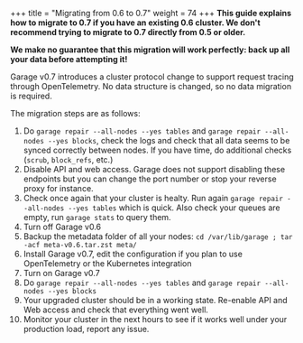 +++
title = "Migrating from 0.6 to 0.7"
weight = 74
+++
**This guide explains how to migrate to 0.7 if you have an existing 0.6 cluster.
We don't recommend trying to migrate to 0.7 directly from 0.5 or older.**

**We make no guarantee that this migration will work perfectly:
back up all your data before attempting it!**

Garage v0.7 introduces a cluster protocol change to support request tracing through OpenTelemetry.
No data structure is changed, so no data migration is required.

The migration steps are as follows:

1. Do `garage repair --all-nodes --yes tables` and `garage repair --all-nodes --yes blocks`,
   check the logs and check that all data seems to be synced correctly between
   nodes. If you have time, do additional checks (`scrub`, `block_refs`, etc.)
2. Disable API and web access. Garage does not support disabling
   these endpoints but you can change the port number or stop your reverse
   proxy for instance.
3. Check once again that your cluster is healty. Run again `garage repair --all-nodes --yes tables` which is quick.
   Also check your queues are empty, run `garage stats` to query them.
4. Turn off Garage v0.6
5. Backup the metadata folder of all your nodes: `cd /var/lib/garage ; tar -acf meta-v0.6.tar.zst meta/`
6. Install Garage v0.7, edit the configuration if you plan to use OpenTelemetry or the Kubernetes integration
7. Turn on Garage v0.7
8. Do `garage repair --all-nodes --yes tables` and `garage repair --all-nodes --yes blocks`
9. Your upgraded cluster should be in a working state. Re-enable API and Web
    access and check that everything went well.
10. Monitor your cluster in the next hours to see if it works well under your production load, report any issue.
